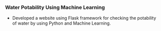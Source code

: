 ### Water Potability Using Machine Learning

- Developed a website using Flask framework for checking the potability of water by using Python and Machine Learning.
